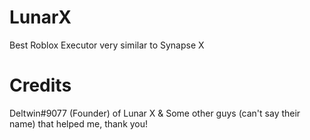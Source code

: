 # LunarX
Best Roblox Executor very similar to Synapse X

# Credits
Deltwin#9077 (Founder) of Lunar X
  & Some other guys (can't say their name) that helped me, thank you!
